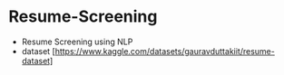 # Resume-Screening
-  Resume Screening using NLP
-  dataset [https://www.kaggle.com/datasets/gauravduttakiit/resume-dataset]

